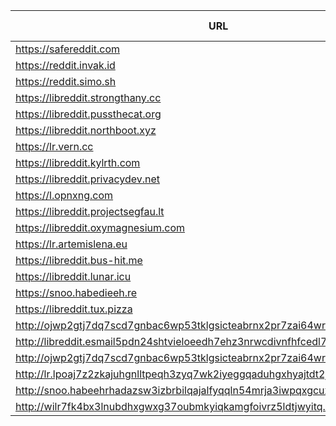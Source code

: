 |URL|Network|Version|Location|Behind Cloudflare?|Comment|
|-|-|-|-|-|-|
|https://safereddit.com|WWW|v0.31.0|🇺🇸 US||SFW only|
|https://reddit.invak.id|WWW|v0.31.0|🇧🇬 BG|||
|https://reddit.simo.sh|WWW|v0.30.1|🇧🇬 BG|||
|https://libreddit.strongthany.cc|WWW|v0.30.1|🇺🇸 US|||
|https://libreddit.pussthecat.org|WWW|v0.31.0|🇩🇪 DE|||
|https://libreddit.northboot.xyz|WWW|v0.30.1|🇩🇪 DE|||
|https://lr.vern.cc|WWW|v0.31.0|🇺🇸 US|||
|https://libreddit.kylrth.com|WWW|v0.30.1|🇨🇦 CA|||
|https://libreddit.privacydev.net|WWW|v0.31.0|🇺🇸 US|||
|https://l.opnxng.com|WWW|v0.31.0|🇸🇬 SG|||
|https://libreddit.projectsegfau.lt|WWW|v0.31.0|🇱🇺 LU|||
|https://libreddit.oxymagnesium.com|WWW|v0.31.0|🇺🇸 US|||
|https://lr.artemislena.eu|WWW|v0.30.1|🇩🇪 DE|||
|https://libreddit.bus-hit.me|WWW|v0.31.0|🇨🇦 CA|||
|https://libreddit.lunar.icu|WWW|v0.30.1|🇩🇪 DE|✅||
|https://snoo.habedieeh.re|WWW|v0.31.0|🇨🇦 CA|||
|https://libreddit.tux.pizza|WWW|v0.31.0|🇺🇸 US|||
|http://ojwp2gtj7dq7scd7gnbac6wp53tklgsicteabrnx2pr7zai64wriiaad.onion|Tor|v0.22.9|🇺🇸 US|||
|http://libreddit.esmail5pdn24shtvieloeedh7ehz3nrwcdivnfhfcedl7gf4kwddhkqd.onion|Tor|v0.25.0|🇨🇦 CA|||
|http://ojwp2gtj7dq7scd7gnbac6wp53tklgsicteabrnx2pr7zai64wriiaad.onion|Tor|v0.22.9|🇺🇸 US|||
|http://lr.lpoaj7z2zkajuhgnlltpeqh3zyq7wk2iyeggqaduhgxhyajtdt2j7wad.onion|Tor|v0.25.0|🇩🇪 DE|||
|http://snoo.habeehrhadazsw3izbrbilqajalfyqqln54mrja3iwpqxgcuxnus7eid.onion|Tor|v0.25.0|🇨🇦 CA|||
|http://wilr7fk4bx3lnubdhxgwxg37oubmkyiqkamgfoivrz5ldtjwyitq.b32.i2p|I2P|v0.25.0|🇨🇦 CA|||

